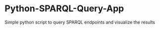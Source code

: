 # Python-SPARQL-Query-App

Simple python script to query SPARQL endpoints and visualize the results
